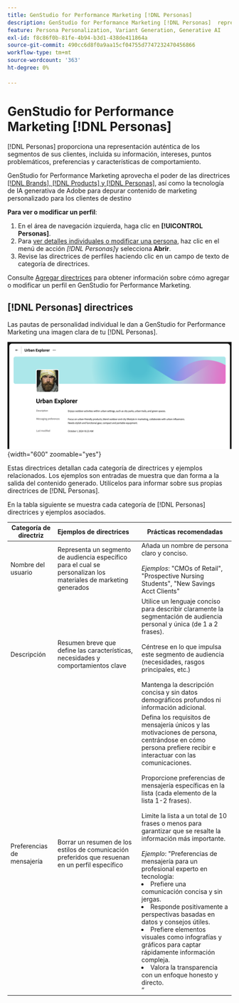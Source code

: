 ```yaml
---
title: GenStudio for Performance Marketing [!DNL Personas]
description: GenStudio for Performance Marketing [!DNL Personas]  representa fielmente sus segmentos de clientes y captura sus intereses, puntos problemáticos, preferencias y características de comportamiento.
feature: Persona Personalization, Variant Generation, Generative AI
exl-id: f8c86f0b-81fe-4b94-b3d1-438de411864a
source-git-commit: 490cc6d8f0a9aa15cf04755d7747232470456866
workflow-type: tm+mt
source-wordcount: '363'
ht-degree: 0%

---
```


# GenStudio for Performance Marketing [!DNL Personas]

[!DNL Personas] proporciona una representación auténtica de los segmentos de sus clientes, incluida su información, intereses, puntos problemáticos, preferencias y características de comportamiento.

GenStudio for Performance Marketing aprovecha el poder de las directrices [[!DNL Brands],  [!DNL Products] y  [!DNL Personas]](overview.md), así como la tecnología de IA generativa de Adobe para depurar contenido de marketing personalizado para los clientes de destino&#x200B;

**Para ver o modificar un perfil**:

1. En el área de navegación izquierda, haga clic en **[!UICONTROL Personas]**.
1. Para [ver detalles individuales o modificar una persona](add-guidelines.md#manage-personas), haz clic en el menú de acción _[!DNL Personas]_&#x200B;y selecciona **Abrir**.
1. Revise las directrices de perfiles haciendo clic en un campo de texto de categoría de directrices.

Consulte [Agregar directrices](add-guidelines.md) para obtener información sobre cómo agregar o modificar un perfil en GenStudio for Performance Marketing.

## [!DNL Personas] directrices

Las pautas de personalidad individual le dan a GenStudio for Performance Marketing una imagen clara de tu [!DNL Personas].

![Directrices personales](/help/assets/personas.png){width="600" zoomable="yes"}

Estas directrices detallan cada categoría de directrices y ejemplos relacionados. Los ejemplos son entradas de muestra que dan forma a la salida del contenido generado. Utilícelos para informar sobre sus propias directrices de [!DNL Personas].

En la tabla siguiente se muestra cada categoría de [!DNL Personas] directrices y ejemplos asociados.

| Categoría de directriz | Ejemplos de directrices | Prácticas recomendadas |
| ------------------| :---------- |-------------|
| Nombre del usuario | Representa un segmento de audiencia específico para el cual se personalizan los materiales de marketing generados | Añada un nombre de persona claro y conciso.<br><br>_Ejemplos_: &quot;CMOs of Retail&quot;, &quot;Prospective Nursing Students&quot;, &quot;New Savings Acct Clients&quot; |
| Descripción | Resumen breve que define las características, necesidades y comportamientos clave | Utilice un lenguaje conciso para describir claramente la segmentación de audiencia personal y única (de 1 a 2 frases).<br><br>Céntrese en lo que impulsa este segmento de audiencia (necesidades, rasgos principales, etc.)<br><br>Mantenga la descripción concisa y sin datos demográficos profundos ni información adicional. |
| Preferencias de mensajería | Borrar un resumen de los estilos de comunicación preferidos que resuenan en un perfil específico | Defina los requisitos de mensajería únicos y las motivaciones de persona, centrándose en cómo persona prefiere recibir e interactuar con las comunicaciones.<br><br>Proporcione preferencias de mensajería específicas en la lista (cada elemento de la lista 1-2 frases).<br><br>Limite la lista a un total de 10 frases o menos para garantizar que se resalte la información más importante.<br><br>_Ejemplo_: &quot;Preferencias de mensajería para un profesional experto en tecnología:<li>Prefiere una comunicación concisa y sin jergas.</li><li>Responde positivamente a perspectivas basadas en datos y consejos útiles.</li><li>Prefiere elementos visuales como infografías y gráficos para captar rápidamente información compleja.</li><li>Valora la transparencia con un enfoque honesto y directo.</li>” |
